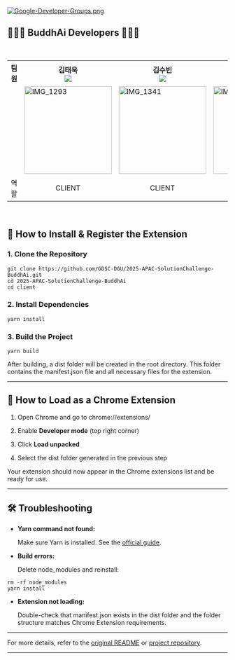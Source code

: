 [![Google-Developer-Groups.png](https://i.postimg.cc/q7df2x1B/Google-Developer-Groups.png)](https://postimg.cc/87wnSM8x)
## 👩🏻‍💻 BuddhAi Developers 🧑🏻‍💻

<br/>


<div align="center">
<table>
<th>팀원</th>
    <th> 김태욱 <a href="https://github.com/Taew00k"><br/><img src="https://img.shields.io/badge/Github-181717?style=flat-square&logo=Github&logoColor=white"/><a></th>
	  <th> 김수빈 <a href="https://github.com/dewbeeny"><br/><img src="https://img.shields.io/badge/Github-181717?style=flat-square&logo=Github&logoColor=white"/></a></th>
    <th> 안성우 <a href="https://github.com/aeeengsungwoo"><br/><img src="https://img.shields.io/badge/Github-181717?style=flat-square&logo=Github&logoColor=white"/></a></th>
    <th> 엄태우 <a href="https://github.com/teom142"><br/><img src="https://img.shields.io/badge/Github-181717?style=flat-square&logo=Github&logoColor=white"/></a></th>
    <tr>
    <td>  </td>
    	<td>
        <img width="200" alt="IMG_1293" src="https://avatars.githubusercontent.com/u/127061738?v=4" />
      </td>
    	<td>
        <img width="200" alt="IMG_1341" src="https://avatars.githubusercontent.com/u/146052459?v=4" />
     </td>
      <td>
        <img width="200" alt="IMG_1342" src="https://avatars.githubusercontent.com/u/132185864?v=4" />
      </td>
    	<td>
        <img width="200" alt="IMG_1340" src="https://avatars.githubusercontent.com/u/74529426?v=4" />
     </td>
    </tr>
    <tr>
	<td>역할</td>
	<td>
		<p align="center">CLIENT</p>
	</td>
	<td>
		<p align="center">CLIENT</p>
	</td>
	<td>
		<p align="center">SERVER</p>
	</td>
    <td>
		<p align="center">AI</p>
	</td>
    </tr>
  </table>
</div>
<br />


## **🚀 How to Install & Register the Extension**

  

### **1. Clone the Repository**

```
git clone https://github.com/GDSC-DGU/2025-APAC-SolutionChallenge-BuddhAi.git
cd 2025-APAC-SolutionChallenge-BuddhAi
cd client
```

### **2. Install Dependencies**

```
yarn install
```

### **3. Build the Project**

```
yarn build
```

After building, a dist folder will be created in the root directory. This folder contains the manifest.json file and all necessary files for the extension.

----------

## **🧩 How to Load as a Chrome Extension**

1.  Open Chrome and go to chrome://extensions/
    
2.  Enable **Developer mode** (top right corner)
    
3.  Click **Load unpacked**
    
4.  Select the dist folder generated in the previous step
    

  

Your extension should now appear in the Chrome extensions list and be ready for use.

----------

## **🛠️ Troubleshooting**

-   **Yarn command not found:**
    
    Make sure Yarn is installed. See the [official guide](https://classic.yarnpkg.com/en/docs/install/).
    
-   **Build errors:**
    
    Delete node_modules and reinstall:
    

```
rm -rf node_modules
yarn install
```
    
-   **Extension not loading:**
    
    Double-check that manifest.json exists in the dist folder and the folder structure matches Chrome Extension requirements.
    

----------

For more details, refer to the [original README](./README.md) or [project repository](https://github.com/GDSC-DGU/2025-APAC-SolutionChallenge-BuddhAi).

----------
